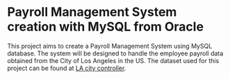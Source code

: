 # Payroll Management System creation with MySQL from Oracle
This project aims to create a Payroll Management System using MySQL database. The system will be designed to handle the employee payroll data obtained from the City of Los Angeles in the US. The dataset used for this project can be found at [LA city controller](https://controllerdata.lacity.org/Payroll/City-Employee-Payroll-Current-/g9h8-fvhu).
